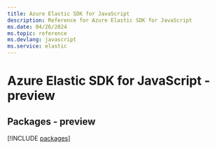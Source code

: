 ```yaml
---
title: Azure Elastic SDK for JavaScript
description: Reference for Azure Elastic SDK for JavaScript
ms.date: 04/26/2024
ms.topic: reference
ms.devlang: javascript
ms.service: elastic
---
```

# Azure Elastic SDK for JavaScript - preview
## Packages - preview
[!INCLUDE [packages](elastic-index.md)]